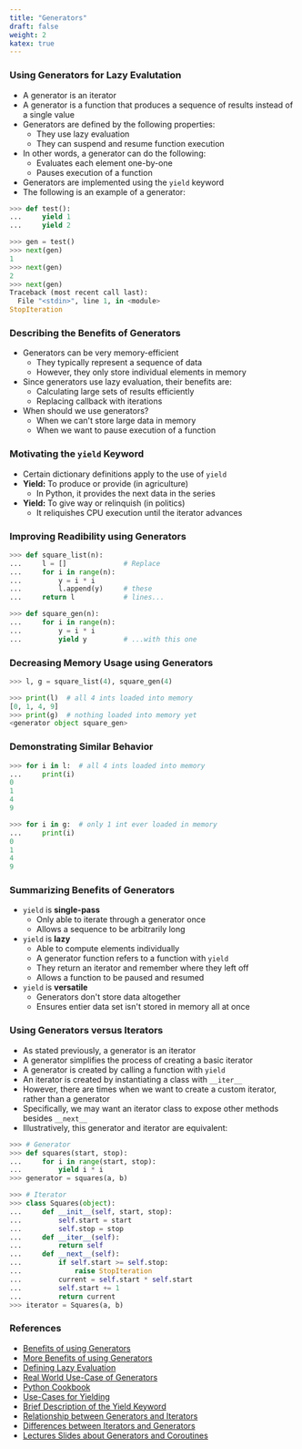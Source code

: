 ```yaml
---
title: "Generators"
draft: false
weight: 2
katex: true
---
```


### Using Generators for Lazy Evalutation
- A generator is an iterator
- A generator is a function that produces a sequence of results instead of a single value
- Generators are defined by the following properties:
	- They use lazy evaluation
	- They can suspend and resume function execution
- In other words, a generator can do the following:
	- Evaluates each element one-by-one
	- Pauses execution of a function
- Generators are implemented using the `yield` keyword
- The following is an example of a generator:

```python
>>> def test():
...     yield 1
...     yield 2

>>> gen = test()
>>> next(gen)
1
>>> next(gen)
2
>>> next(gen)
Traceback (most recent call last):
  File "<stdin>", line 1, in <module>
StopIteration
```

### Describing the Benefits of Generators
- Generators can be very memory-efficient
	- They typically represent a sequence of data
	- However, they only store individual elements in memory
- Since generators use lazy evaluation, their benefits are:
	- Calculating large sets of results efficiently
	- Replacing callback with iterations
- When should we use generators?
	- When we can't store large data in memory
	- When we want to pause execution of a function

### Motivating the `yield` Keyword
- Certain dictionary definitions apply to the use of `yield`
- **Yield:** To produce or provide (in agriculture)
	- In Python, it provides the next data in the series
- **Yield:** To give way or relinquish (in politics)
	- It reliquishes CPU execution until the iterator advances

### Improving Readibility using Generators

```python
>>> def square_list(n):
...     l = []              # Replace
...     for i in range(n):
...         y = i * i
...         l.append(y)     # these
...     return l            # lines...

>>> def square_gen(n):
...     for i in range(n):
...         y = i * i
...         yield y         # ...with this one
```

### Decreasing Memory Usage using Generators

```python
>>> l, g = square_list(4), square_gen(4)

>>> print(l)  # all 4 ints loaded into memory
[0, 1, 4, 9]
>>> print(g)  # nothing loaded into memory yet
<generator object square_gen>
```

### Demonstrating Similar Behavior

```python
>>> for i in l:  # all 4 ints loaded into memory
...     print(i)
0
1
4
9

>>> for i in g:  # only 1 int ever loaded in memory
...     print(i)
0
1
4
9
```

### Summarizing Benefits of Generators
- `yield` is **single-pass**
	- Only able to iterate through a generator once
	- Allows a sequence to be arbitrarily long
- `yield` is **lazy**
	- Able to compute elements individually
	- A generator function refers to a function with `yield`
	- They return an iterator and remember where they left off
	- Allows a function to be paused and resumed
- `yield` is **versatile**
	- Generators don't store data altogether
	- Ensures entier data set isn't stored in memory all at once

### Using Generators versus Iterators
- As stated previously, a generator is an iterator
- A generator simplifies the process of creating a basic iterator
- A generator is created by calling a function with `yield`
- An iterator is created by instantiating a class with `__iter__`
- However, there are times when we want to create a custom iterator, rather than a generator
- Specifically, we may want an iterator class to expose other methods besides `__next__`
- Illustratively, this generator and iterator are equivalent:

```python
>>> # Generator
>>> def squares(start, stop):
...     for i in range(start, stop):
...         yield i * i
>>> generator = squares(a, b)

>>> # Iterator
>>> class Squares(object):
...     def __init__(self, start, stop):
...         self.start = start
...         self.stop = stop
...     def __iter__(self):
...         return self
...     def __next__(self):
...         if self.start >= self.stop:
...             raise StopIteration
...         current = self.start * self.start
...         self.start += 1
...         return current
>>> iterator = Squares(a, b)
```

### References
- [Benefits of using Generators](https://stackoverflow.com/a/102632/12777044)
- [More Benefits of using Generators](https://stackoverflow.com/a/36220775/12777044)
- [Defining Lazy Evaluation](https://stackoverflow.com/a/20535379/12777044)
- [Real World Use-Case of Generators](https://stackoverflow.com/a/23530101/12777044)
- [Python Cookbook](https://d.cxcore.net/Python/Python_Cookbook_3rd_Edition.pdf)
- [Use-Cases for Yielding](https://stackoverflow.com/a/36220775/12777044)
- [Brief Description of the Yield Keyword](https://stackoverflow.com/a/231788/12777044)
- [Relationship between Generators and Iterators](https://stackoverflow.com/a/28353158/12777044)
- [Differences between Iterators and Generators](https://stackoverflow.com/a/2776865/12777044)
- [Lectures Slides about Generators and Coroutines](https://www.dabeaz.com/coroutines/Coroutines.pdf)
